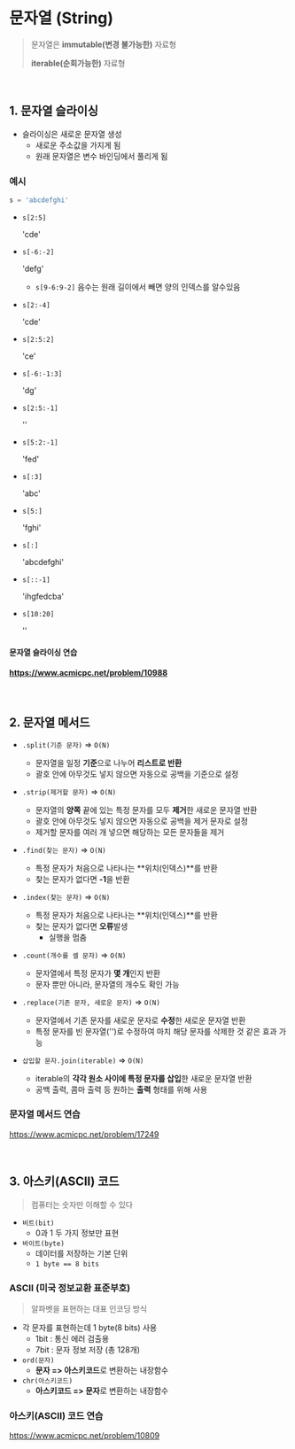 # 문자열 (String)

> 문자열은 **immutable(변경 불가능한)** 자료형
>
> **iterable(순회가능한)** 자료형

<br>

## 1. 문자열 슬라이싱

- 슬라이싱은 새로운 문자열 생성
  - 새로운 주소값을 가지게 됨
  - 원래 문자열은 변수 바인딩에서 풀리게 됨

### 예시

```python
s = 'abcdefghi'
```

- `s[2:5]`

  'cde'

- `s[-6:-2]`

  'defg'

  - `s[9-6:9-2]` 음수는 원래 길이에서 빼면 양의 인덱스를 알수있음

- `s[2:-4]`

  'cde'

- `s[2:5:2]`

  'ce'

- `s[-6:-1:3]`

  'dg'

- `s[2:5:-1]`

  ''

- `s[5:2:-1]`

  'fed'

- `s[:3]`

  'abc'

- `s[5:]`

  'fghi'

- `s[:]`

  'abcdefghi'

- `s[::-1]`

  'ihgfedcba'

- `s[10:20]`

  ''

#### 문자열 슬라이싱 연습

#### https://www.acmicpc.net/problem/10988

<br>

## 2. 문자열 메서드

- `.split(기준 문자)` => `O(N)`
  - 문자열을 일정 **기준**으로 나누어 **리스트로 반환**
  - 괄호 안에 아무것도 넣지 않으면 자동으로 공백을 기준으로 설정
- `.strip(제거할 문자)` => `O(N)`
  - 문자열의 **양쪽** 끝에 있는 특정 문자를 모두 **제거**한 새로운 문자열 반환
  - 괄호 안에 아무것도 넣지 않으면 자동으로 공백을 제거 문자로 설정
  - 제거할 문자를 여러 개 넣으면 해당하는 모든 문자들을 제거
- `.find(찾는 문자)` => `O(N)`
  - 특정 문자가 처음으로 나타나는 **위치(인덱스)**를 반환
  - 찾는 문자가 없다면 **-1**을 반환
- `.index(찾는 문자)` => `O(N)`
  - 특정 문자가 처음으로 나타나는 **위치(인덱스)**를 반환
  - 찾는 문자가 없다면 **오류**발생
    - 실행을 멈춤
- `.count(개수를 셀 문자)` => `O(N)`
  - 문자열에서 특정 문자가 **몇 개**인지 반환
  - 문자 뿐만 아니라, 문자열의 개수도 확인 가능

- `.replace(기존 문자, 새로운 문자)` => `O(N)`
  - 문자열에서 기존 문자를 새로운 문자로 **수정**한 새로운 문자열 반환
  - 특정 문자를 빈 문자열('')로 수정하여 마치 해당 문자를 삭제한 것 같은 효과 가능
- `삽입할 문자.join(iterable)` => `O(N)`
  - iterable의 **각각 원소 사이에 특정 문자를 삽입**한 새로운 문자열 반환
  - 공백 출력, 콤마 출력 등 원하는 **출력** 형태를 위해 사용

### 문자열 메서드 연습

https://www.acmicpc.net/problem/17249

<br>

## 3. 아스키(ASCII) 코드

>컴퓨터는 숫자만 이해할 수 있다

- `비트(bit)`
  - 0과 1 두 가지 정보만 표현
- `바이트(byte)`
  - 데이터를 저장하는 기본 단위
  - `1 byte == 8 bits`

### ASCII (미국 정보교환 표준부호)

> 알파벳을 표현하는 대표 인코딩 방식

- 각 문자를 표현하는데 1 byte(8 bits) 사용
  - 1bit : 통신 에러 검출용
  - 7bit : 문자 정보 저장 (총 128개)
- `ord(문자)`
  - **문자 => 아스키코드**로 변환하는 내장함수
- `chr(아스키코드)`
  - **아스키코드 => 문자**로 변환하는 내장함수

### 아스키(ASCII) 코드 연습

https://www.acmicpc.net/problem/10809